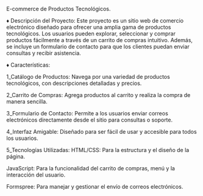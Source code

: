 E-commerce de Productos Tecnológicos.

♦ Descripción del Proyecto:
Este proyecto es un sitio web de comercio electrónico diseñado para
ofrecer una amplia gama de productos tecnológicos. 
Los usuarios pueden explorar, seleccionar y comprar productos 
fácilmente a través de un carrito de compras intuitivo. 
Además, se incluye un formulario de contacto para que los clientes puedan
enviar consultas y recibir asistencia.


♦ Características:

1_Catálogo de Productos:
Navega por una variedad de productos tecnológicos, 
con descripciones detalladas y precios.

2_Carrito de Compras: 
Agrega productos al carrito y realiza la compra de
manera sencilla.

3_Formulario de Contacto: 
Permite a los usuarios enviar correos 
electrónicos directamente desde el sitio para consultas o soporte.

4_Interfaz Amigable: 
Diseñado para ser fácil de usar y accesible para 
todos los usuarios.

5_Tecnologías Utilizadas:
HTML/CSS: Para la estructura y el diseño de la página.

JavaScript: Para la funcionalidad del carrito de compras, menú y la 
interacción del usuario.

Formspree: Para manejar y gestionar el envío de correos electrónicos.
